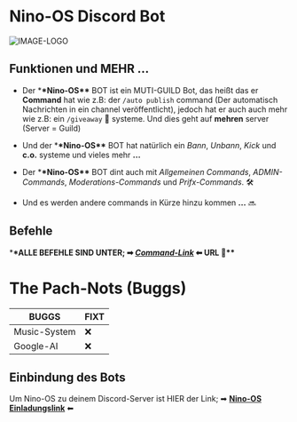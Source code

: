 # Nino-OS Discord Bot

![IMAGE-LOGO](https://github.com/Nino-OS/home/blob/main/images/favicon-32x32.png)

## Funktionen und MEHR ...

- Der \***\*Nino-OS\*\*** BOT ist ein MUTI-GUILD Bot, das heißt das er **Command** hat wie z.B: der `/auto publish` command (Der automatisch Nachrichten in ein channel veröffentlicht), jedoch hat er auch auch mehr wie z.B: ein `/giveaway` 🎉 systeme. Und dies geht auf **mehren** server (Server = Guild)

- Und der \***\*Nino-OS\*\*** BOT hat natürlich ein _Bann_, _Unbann_, _Kick_ und **c.o.** systeme und vieles mehr **...**

- Der \***\*Nino-OS\*\*** BOT dint auch mit _Allgemeinen Commands_, _ADMIN-Commands_, _Moderations-Commands_ und _Prifx-Commands_. 🛠

- Und es werden andere commands in Kürze hinzu kommen **...** 🔜

## Befehle

\***\*ALLE BEFEHLE SIND UNTER; ➡ _[Command-Link](https://nino-os.github.io/dashboard/commands/)_ ⬅ URL 🔗\*\***

# The Pach-Nots (Buggs)

| BUGGS        | FIXT |
| ------------ | ---- |
| Music-System | :x:  |
| Google-AI    | :x:  |

## Einbindung des Bots

Um Nino-OS zu deinem Discord-Server ist HIER der Link; ➡ **[Nino-OS Einladungslink](https://top.gg/bot/1094405694066790492)** ⬅
